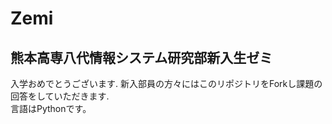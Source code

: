 # Zemi

## 熊本高専八代情報システム研究部新入生ゼミ

入学おめでとうございます.
新入部員の方々にはこのリポジトリをForkし課題の回答をしていただきます.  
言語はPythonです。
